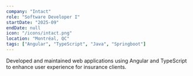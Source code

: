 ```yaml
---
company: "Intact"
role: "Software Developer I"
startDate: "2025-09"
endDate: null
icon: "/icons/intact.png"
location: "Montréal, QC"
tags: ["Angular", "TypeScript", "Java", "Springboot"]
---
```

Developed and maintained web applications using Angular and TypeScript to enhance user experience for insurance clients.


